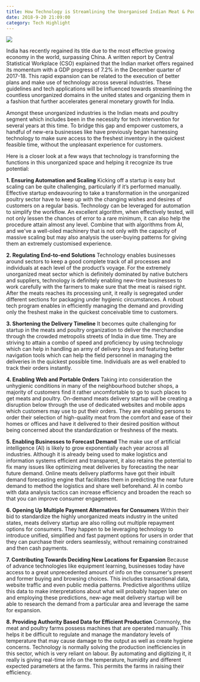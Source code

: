 ```yaml
---
title: How Technology is Streamlining the Unorganised Indian Meat & Poultry Industry
date: 2018-9-20 21:09:00
category: Tech Highlight
---
```


![](/images/3.jpg)

India has recently regained its title due to the most effective growing economy in the world, surpassing China. A written report by Central Statistical Workplace (CSO) explained that the Indian market offers regained its momentum with a GDP progress of 7.2% in the December quarter of 2017-18. This rapid expansion can be related to the execution of better plans and make use of technology across several industries. These guidelines and tech applications will be influenced towards streamlining the countless unorganized domains in the united states and organizing them in a fashion that further accelerates general monetary growth for India.

<!-- more -->

Amongst these unorganized industries is the Indian meats and poultry segment which includes been in the necessity for tech intervention for several years at this time. To bridge this gap and empower customers, a handful of new-era businesses like have previously began harnessing technology to make sure access to the freshest inventory in the quickest feasible time, without the unpleasant experience for customers.

Here is a closer look at a few ways that technology is transforming the functions in this unorganized space and helping it recognize its true potential:

<b>1. Ensuring Automation and Scaling</b>
Kicking off a startup is easy but scaling can be quite challenging, particularly if it’s performed manually. Effective startup endeavouring to take a transformation in the unorganized poultry sector have to keep up with the changing wishes and desires of customers on a regular basis. Technology can be leveraged for automation to simplify the workflow.  An excellent algorithm, when effectively tested, will not only lessen the chances of error to a rare minimum, it can also help the procedure attain almost any level. Combine that with algorithms from AI, and we've a well-oiled machinery that is not only with the capacity of massive scaling but may also analysis the user-buying patterns for giving them an extremely customised experience.

<b>2. Regulating End-to-end Solutions</b>
Technology enables businesses around sectors to keep a good complete track of all processes and individuals at each level of the product’s voyage. For the extremely unorganized meat sector which is definitely dominated by native butchers and suppliers, technology is definitely enabling new-time businesses to work carefully with the farmers to make sure that the meat is raised right. After the meats reaches its processing unit, it really is segregated under different sections for packaging under hygienic circumstances. A robust tech program enables in efficiently managing the demand and providing only the freshest make in the quickest conceivable time to customers.

<b>3. Shortening the Delivery Timeline</b>
It becomes quite challenging for startup in the meats and poultry organization to deliver the merchandise through the crowded metropolis streets of India in due time. They are striving to attain a combo of speed and proficiency by using technology which can help in handling an army of delivery boys and featuring better navigation tools which can help the field personnel in managing the deliveries in the quickest possible time. Individuals are as well enabled to track their orders instantly.

<b>4. Enabling Web and Portable Orders</b>
Taking into consideration the unhygienic conditions in many of the neighbourhood butcher shops, a majority of customers find it rather uncomfortable to go to such places to get meats and poultry. On-demand meats delivery startup will be creating a disruption below through the use of dedicated websites and mobile apps which customers may use to put their orders. They are enabling persons to order their selection of high-quality meat from the comfort and ease of their homes or offices and have it delivered to their desired position without being concerned about the standardization or freshness of the meats.

<b>5. Enabling Businesses to Forecast Demand</b>
The make use of artificial intelligence (AI) is likely to grow exponentially each year across all industries. Although it is already being used to make logistics and information systems efficient and transparent, it also retains the potential to fix many issues like optimizing meat deliveries by forecasting the near future demand. Online meats delivery platforms have got their inbuilt demand forecasting engine that facilitates them in predicting the near future demand to method the logistics and share well beforehand. AI in combo with data analysis tactics can increase efficiency and broaden the reach so that you can improve consumer engagement.

<b>6. Opening Up Multiple Payment Alternatives for Consumers</b>
Within their bid to standardize the highly unorganized meats industry in the united states, meats delivery startup are also rolling out multiple repayment options for consumers.  They happen to be leveraging technology to introduce unified, simplified and fast payment options for users in order that they can purchase their orders seamlessly, without remaining constrained and then cash payments.

<b>7. Contributing Towards Deciding New Locations for Expansion</b>
Because of advance technologies like equipment learning, businesses today have access to a great unprecedented amount of info on the consumer's present and former buying and browsing choices. This includes transactional data, website traffic and even public media patterns. Predictive algorithms utilize this data to make interpretations about what will probably happen later on and employing these predictions, new-age meat delivery startup will be able to research the demand from a particular area and leverage the same for expansion.

<b>8. Providing Authority Based Data for Efficient Production</b>
Commonly, the meat and poultry farms possess machines that are operated manually. This helps it be difficult to regulate and manage the mandatory levels of temperature that may cause damage to the output as well as create hygiene concerns. Technology is normally solving the production inefficiencies in this sector, which is very reliant on labour. By automating and digitizing it, it really is giving real-time info on the temperature, humidity and different expected parameters at the farms. This permits the farms in raising their efficiency.